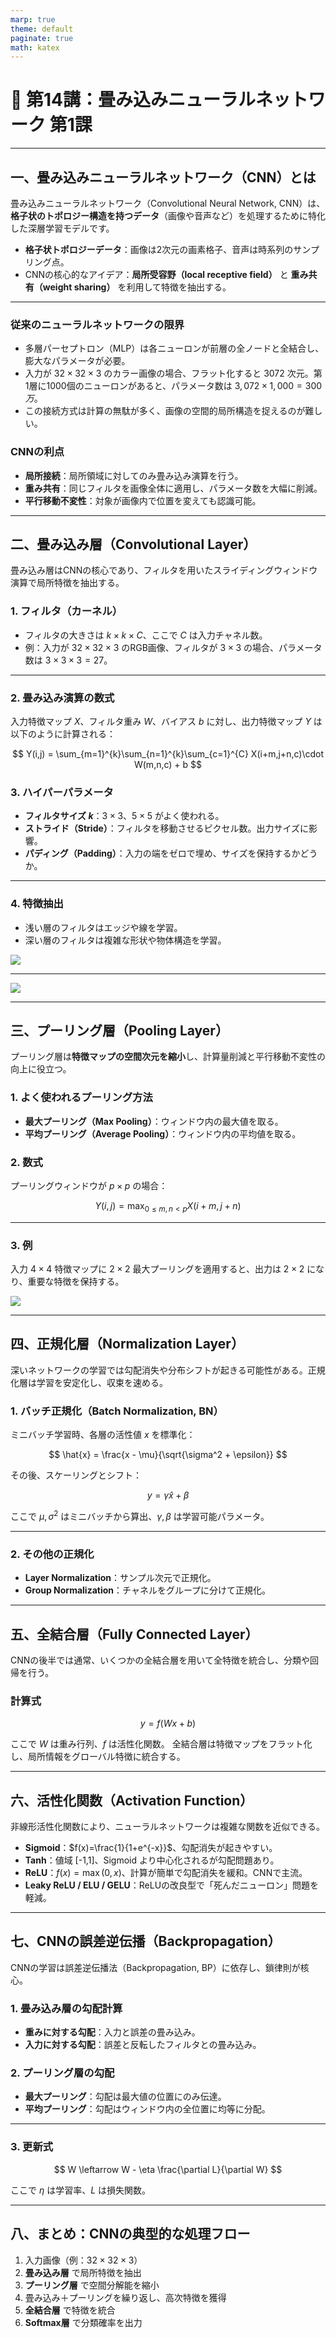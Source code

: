 ```yaml
---
marp: true
theme: default
paginate: true
math: katex
---
```


<style>
section {
  font-family: "Microsoft YaHei", "PingFang SC", "Source Han Sans", "Noto Sans CJK SC", sans-serif;
}
</style>

# <!-- fit -->📘 第14講：畳み込みニューラルネットワーク 第1課

---

## 一、畳み込みニューラルネットワーク（CNN）とは

畳み込みニューラルネットワーク（Convolutional Neural Network, CNN）は、**格子状のトポロジー構造を持つデータ**（画像や音声など）を処理するために特化した深層学習モデルです。

* **格子状トポロジーデータ**：画像は2次元の画素格子、音声は時系列のサンプリング点。
* CNNの核心的なアイデア：**局所受容野（local receptive field）** と **重み共有（weight sharing）** を利用して特徴を抽出する。

---

### 従来のニューラルネットワークの限界

* 多層パーセプトロン（MLP）は各ニューロンが前層の全ノードと全結合し、膨大なパラメータが必要。
* 入力が $32\times32\times3$ のカラー画像の場合、フラット化すると 3072 次元。第1層に1000個のニューロンがあると、パラメータ数は $3{,}072 \times 1{,}000 = 300万$。
* この接続方式は計算の無駄が多く、画像の空間的局所構造を捉えるのが難しい。

### CNNの利点

* **局所接続**：局所領域に対してのみ畳み込み演算を行う。
* **重み共有**：同じフィルタを画像全体に適用し、パラメータ数を大幅に削減。
* **平行移動不変性**：対象が画像内で位置を変えても認識可能。

---

## 二、畳み込み層（Convolutional Layer）

畳み込み層はCNNの核心であり、フィルタを用いたスライディングウィンドウ演算で局所特徴を抽出する。

### 1. フィルタ（カーネル）

* フィルタの大きさは $k \times k \times C$、ここで $C$ は入力チャネル数。
* 例：入力が $32\times32\times3$ のRGB画像、フィルタが $3\times3$ の場合、パラメータ数は $3\times3\times3=27$。

---

### 2. 畳み込み演算の数式

入力特徴マップ $X$、フィルタ重み $W$、バイアス $b$ に対し、出力特徴マップ $Y$ は以下のように計算される：

$$
Y(i,j) = \sum_{m=1}^{k}\sum_{n=1}^{k}\sum_{c=1}^{C} X(i+m,j+n,c)\cdot W(m,n,c) + b
$$

### 3. ハイパーパラメータ

* **フィルタサイズ $k$**：$3\times3$、$5\times5$ がよく使われる。
* **ストライド（Stride）**：フィルタを移動させるピクセル数。出力サイズに影響。
* **パディング（Padding）**：入力の端をゼロで埋め、サイズを保持するかどうか。

---

### 4. 特徴抽出

* 浅い層のフィルタはエッジや線を学習。
* 深い層のフィルタは複雑な形状や物体構造を学習。

![](https://s.ar8.top/img/picgo/20250820194752003.webp)

---

![](https://s.ar8.top/img/picgo/20250820194905230.webp)

---

## 三、プーリング層（Pooling Layer）

プーリング層は**特徴マップの空間次元を縮小**し、計算量削減と平行移動不変性の向上に役立つ。

### 1. よく使われるプーリング方法

* **最大プーリング（Max Pooling）**：ウィンドウ内の最大値を取る。
* **平均プーリング（Average Pooling）**：ウィンドウ内の平均値を取る。

### 2. 数式

プーリングウィンドウが $p\times p$ の場合：

$$
Y(i,j) = \max_{0 \le m,n < p} X(i+m,j+n)
$$

---

### 3. 例

入力 $4\times4$ 特徴マップに $2\times2$ 最大プーリングを適用すると、出力は $2\times2$ になり、重要な特徴を保持する。

![](https://s.ar8.top/img/picgo/20250820195152581.webp)

---

## 四、正規化層（Normalization Layer）

深いネットワークの学習では勾配消失や分布シフトが起きる可能性がある。正規化層は学習を安定化し、収束を速める。

### 1. バッチ正規化（Batch Normalization, BN）

ミニバッチ学習時、各層の活性値 $x$ を標準化：

$$
\hat{x} = \frac{x - \mu}{\sqrt{\sigma^2 + \epsilon}}
$$

その後、スケーリングとシフト：

$$
y = \gamma \hat{x} + \beta
$$

ここで $\mu, \sigma^2$ はミニバッチから算出、$\gamma, \beta$ は学習可能パラメータ。

---

### 2. その他の正規化

* **Layer Normalization**：サンプル次元で正規化。
* **Group Normalization**：チャネルをグループに分けて正規化。

---

## 五、全結合層（Fully Connected Layer）

CNNの後半では通常、いくつかの全結合層を用いて全特徴を統合し、分類や回帰を行う。

### 計算式

$$
y = f(Wx + b)
$$

ここで $W$ は重み行列、$f$ は活性化関数。
全結合層は特徴マップをフラット化し、局所情報をグローバル特徴に統合する。

---

## 六、活性化関数（Activation Function）

非線形活性化関数により、ニューラルネットワークは複雑な関数を近似できる。

* **Sigmoid**：$f(x)=\frac{1}{1+e^{-x}}$、勾配消失が起きやすい。
* **Tanh**：値域 \[-1,1]、Sigmoid より中心化されるが勾配問題あり。
* **ReLU**：$f(x)=\max(0,x)$、計算が簡単で勾配消失を緩和。CNNで主流。
* **Leaky ReLU / ELU / GELU**：ReLUの改良型で「死んだニューロン」問題を軽減。

---

## 七、CNNの誤差逆伝播（Backpropagation）

CNNの学習は誤差逆伝播法（Backpropagation, BP）に依存し、鎖律則が核心。

### 1. 畳み込み層の勾配計算

* **重みに対する勾配**：入力と誤差の畳み込み。
* **入力に対する勾配**：誤差と反転したフィルタとの畳み込み。

### 2. プーリング層の勾配

* **最大プーリング**：勾配は最大値の位置にのみ伝達。
* **平均プーリング**：勾配はウィンドウ内の全位置に均等に分配。

---

### 3. 更新式

$$
W \leftarrow W - \eta \frac{\partial L}{\partial W}
$$

ここで $\eta$ は学習率、$L$ は損失関数。

---

## 八、まとめ：CNNの典型的な処理フロー

1. 入力画像（例：$32\times32\times3$）
2. **畳み込み層** で局所特徴を抽出
3. **プーリング層** で空間分解能を縮小
4. 畳み込み＋プーリングを繰り返し、高次特徴を獲得
5. **全結合層** で特徴を統合
6. **Softmax層** で分類確率を出力

